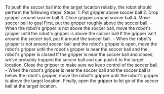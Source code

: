 To push the soccer ball into the target location reliably, the robot should perform the following steps:
    Steps:  1. Put gripper above soccer ball  2. Drop gripper around soccer ball  3. Close gripper around soccer ball  4. Move soccer ball to goal
    First, put the gripper roughly above the soccer ball.
    - When the robot's gripper is not above the soccer ball, move the robot's gripper until the robot's gripper is above the soccer ball
    If the gripper isn't around the soccer ball, put it around the soccer ball.
    - When the robot's gripper is not around soccer ball and the robot's gripper is open, move the robot's gripper until the robot's gripper is near the soccer ball and the robot's gripper is closed
    If the gripper is near the soccer ball and closed, we've probably trapped the soccer ball and can push it to the target location. Close the gripper to make sure we keep control of the soccer ball.
    - When the robot's gripper is near the soccer ball and the soccer ball is below the robot's gripper, move the robot's gripper until the robot's gripper is above the target location. Finally, open the gripper to let go of the soccer ball at the target location.